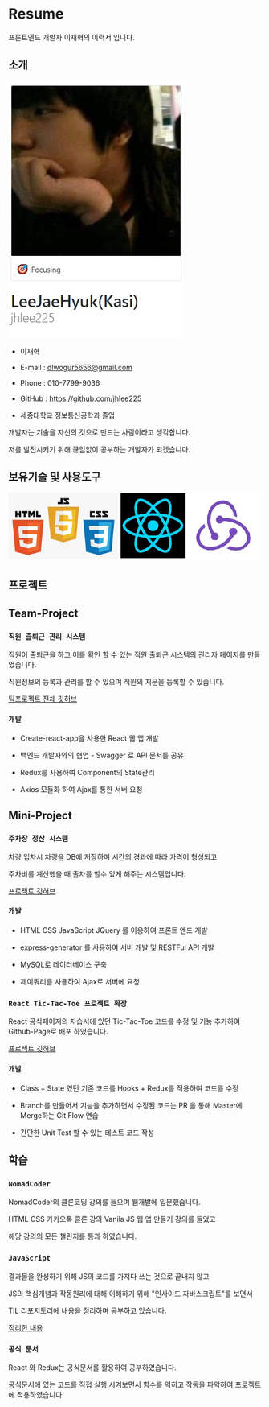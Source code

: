 # Resume

프론트엔드 개발자 이재혁의 이력서 입니다.

## 소개

<img src="./images/Profile.jpg">

- 이재혁
- E-mail : dlwogur5656@gmail.com
- Phone : 010-7799-9036
- GitHub : https://github.com/jhlee225

- 세종대학교 정보통신공학과 졸업

개발자는 기술을 자신의 것으로 만드는 사람이라고 생각합니다.

저를 발전시키기 위해 끊임없이 공부하는 개발자가 되겠습니다.

## 보유기술 및 사용도구

<img src="./images/tech.jpg">

## 프로젝트

## Team-Project

### `직원 출퇴근 관리 시스템`

직원이 출퇴근을 하고 이를 확인 할 수 있는 직원 출퇴근 시스템의 관리자 페이지를 만들었습니다.

직원정보의 등록과 관리를 할 수 있으며 직원의 지문을 등록할 수 있습니다.

[팀프로젝트 전체 깃허브](https://github.com/90factory/3rd_employee)

#### 개발

- Create-react-app을 사용한 React 웹 앱 개발
- 백엔드 개발자와의 협업 - Swagger 로 API 문서를 공유

- Redux를 사용하여 Component의 State관리

- Axios 모듈화 하여 Ajax를 통한 서버 요청

## Mini-Project

### `주차장 정산 시스템`

차량 입차시 차량을 DB에 저장하며 시간의 경과에 따라 가격이 형성되고

주차비를 계산했을 때 출차를 할수 있게 해주는 시스템입니다.

[프로젝트 깃허브](https://github.com/jhlee225/Parking-Mini-project) 
#### 개발

- HTML CSS JavaScript JQuery 를 이용하여 프론트 엔드 개발

- express-generator 를 사용하여 서버 개발 및 RESTFul API 개발

- MySQL로 데이터베이스 구축

- 제이쿼리를 사용하여 Ajax로 서버에 요청

### `React Tic-Tac-Toe 프로젝트 확장`

React 공식페이지의 자습서에 있던 Tic-Tac-Toe 코드를 수정 및 기능 추가하여 Github-Page로 배포 하였습니다.

[프로젝트 깃허브](https://github.com/jhlee225/tic-tac-toe-redux)
#### 개발

- Class + State 였던 기존 코드를 Hooks + Redux를 적용하여 코드를 수정

- Branch를 만들어서 기능을 추가하면서 수정된 코드는 PR 을 통해 Master에 Merge하는 Git Flow 연습

- 간단한 Unit Test 할 수 있는 테스트 코드 작성

## 학습

### `NomadCoder`

NomadCoder의 클론코딩 강의를 들으며 웹개발에 입문했습니다.

HTML CSS 카카오톡 클론 강의 Vanila JS 웹 앱 만들기 강의를 들었고

해당 강의의 모든 챌린지를 통과 하였습니다.

### `JavaScript`

결과물을 완성하기 위해 JS의 코드를 가져다 쓰는 것으로 끝내지 않고

JS의 핵심개념과 작동원리에 대해 이해하기 위해 "인사이드 자바스크립트"를 보면서

TIL 리포지토리에 내용을 정리하며 공부하고 있습니다.

[정리한 내용](https://github.com/jhlee225/TIL/tree/master/Books/%EC%9D%B8%EC%82%AC%EC%9D%B4%EB%93%9C_%EC%9E%90%EB%B0%94%EC%8A%A4%ED%81%AC%EB%A6%BD%ED%8A%B8)

### `공식 문서`

React 와 Redux는 공식문서를 활용하여 공부하였습니다.

공식문서에 있는 코드를 직접 실행 시켜보면서 함수를 익히고 작동을 파악하여 프로젝트에 적용하였습니다.
